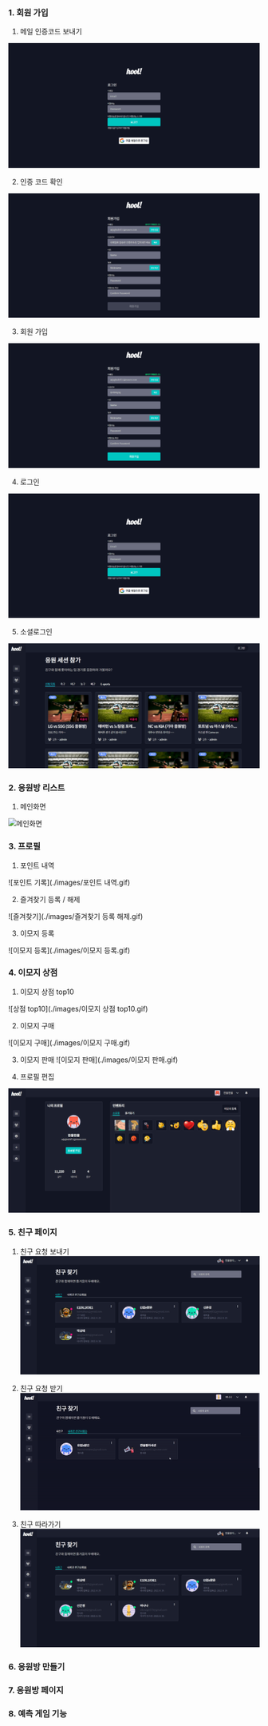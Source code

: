 ### 1. 회원 가입

1. 메일 인증코드 보내기

![메일 본인 확인](./images/sendcode.gif)

2. 인증 코드 확인

![인증 코드 확인](./images/codeverify.gif)

3. 회원 가입

![회원가입](./images/signup.gif)

4. 로그인

![로그인](./images/login.gif)

5. 소셜로그인

![소셜로그인](./images/googlelogin.gif)

### 2. 응원방 리스트
1. 메인화면

![메인화면](./images/메인화면.gif)

### 3. 프로필

1. 포인트 내역

![포인트 기록](./images/포인트 내역.gif)

2. 즐겨찾기 등록 / 해제

![즐겨찾기](./images/즐겨찾기 등록 해제.gif)

3. 이모지 등록

![이모지 등록](./images/이모지 등록.gif)

### 4. 이모지 상점
1. 이모지 상점 top10

![상점 top10](./images/이모지 상점 top10.gif)

2. 이모지 구매

![이모지 구매](./images/이모지 구매.gif)

3. 이모지 판매
![이모지 판매](./images/이모지 판매.gif)

4. 프로필 편집

![프로필 편집](./images/프로필편집.gif)

### 5. 친구 페이지

1. 친구 요청 보내기
![친구요청 보내기](./images/친구요청.gif)

2. 친구 요청 받기
![친구요청 받기](./images/친구요청받기.gif)

3. 친구 따라가기
![친구요청 받기](./images/친구따라가기.gif)

### 6. 응원방 만들기

### 7. 응원방 페이지

### 8. 예측 게임 기능